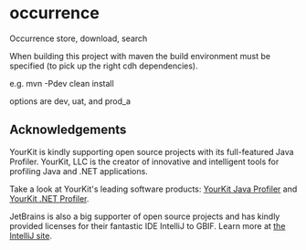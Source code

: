 occurrence
==========

Occurrence store, download, search

When building this project with maven the build environment must be specified (to pick up the right cdh dependencies).

e.g. mvn -Pdev clean install

options are dev, uat, and prod_a

Acknowledgements
----------------
YourKit is kindly supporting open source projects with its full-featured Java Profiler. YourKit, LLC is the creator of innovative and intelligent tools for profiling Java and .NET applications.

Take a look at YourKit's leading software products: <a href="http://www.yourkit.com/java/profiler/index.jsp">YourKit Java Profiler</a> and <a href="http://www.yourkit.com/.net/profiler/index.jsp">YourKit .NET Profiler</a>.

JetBrains is also a big supporter of open source projects and has kindly provided licenses for their fantastic IDE IntelliJ to GBIF. Learn more at <a href="http://www.jetbrains.com/idea/">the IntelliJ site</a>.
